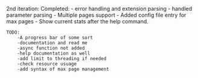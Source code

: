 2nd iteration:
	Completed:
		- error handling and extension parsing 
		- handled parameter parsing
		- Multiple pages support
		- Added config file entry for max pages
		- Show current stats after the help command.

	TODO:
		-A progress bar of some sort
		-documentation and read me
		-async function not added
		-help documentation as well
		-add limit to threading if needed
		-check resource usuage
		-add syntax of max page management